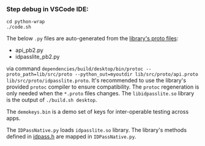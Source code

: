 ### Step debug in VSCode IDE:

```
cd python-wrap
./code.sh
```

The below `.py` files are auto-generated from the [library's proto files](https://github.com/idpass/idpass-lite/tree/python-wrap/lib/src/proto):

- api_pb2.py
- idpasslite_pb2.py

via command `dependencies/build/desktop/bin/protoc --proto_path=lib/src/proto --python_out=myoutdir lib/src/proto/api.proto lib/src/proto/idpasslite.proto`.
It's recommended to use the library's provided `protoc` compiler to ensure compatibility. The `protoc` regeneration is only needed when the `*.proto` files changes. The `libidpasslite.so` library is the output of `./build.sh desktop`. 

The `demokeys.bin` is a demo set of keys for inter-operable testing across apps. 

The `IDPassNative.py` loads `idpasslite.so` library. The library's methods defined in [idpass.h](https://github.com/idpass/idpass-lite/blob/python-wrap/lib/src/idpass.h) are mapped in `IDPassNative.py`. 
